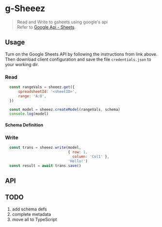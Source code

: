 # g-Sheeez
> Read and Write to gsheets using google's api  
> Refer to [Google Api - Sheets](https://developers.google.com/sheets/api/quickstart/nodejs).

## Usage
Turn on the Google Sheets API by following the instructions from link above.  
Then download client configuration and save the file `credentials.json` to your working dir.


### Read
```javascript
  const rangeVals = sheeez.get({
      spreadsheetId: '<sheetID>',
      range: 'A:O',
  })

  const model = sheeez.createModel(rangeVals, schema)
  console.log(model)
```

#### Schema Definition

### Write
```javascript
  const trans = sheeez.write(model, 
                             { row: 1, 
                               column: 'Col1' }, 
                             'Hello!')
  const result = await trans.save()
```

## API

## TODO
1. add schema defs
1. complete metadata
1. move all to TypeScript
